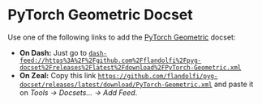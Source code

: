 # PyTorch Geometric Docset #

 Use one of the following links to add the [PyTorch Geometric](https://pytorch-geometric.readthedocs.io/en/latest/) docset:

  - **On Dash:** Just go to [`dash-feed://https%3A%2F%2Fgithub.com%2Fflandolfi%2Fpyg-docset%2Freleases%2Flatest%2Fdownload%2FPyTorch-Geometric.xml`](dash-feed://https%3A%2F%2Fgithub.com%2Fflandolfi%2Fpyg-docset%2Freleases%2Flatest%2Fdownload%2FPyTorch-Geometric.xml)
  - **On Zeal:** Copy this link [`https://github.com/flandolfi/pyg-docset/releases/latest/download/PyTorch-Geometric.xml`](https://github.com/flandolfi/pyg-docset/releases/latest/download/PyTorch-Geometric.xml) and paste it on *Tools → Docsets... → Add Feed*.

